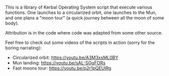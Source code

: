 This is a library of Kerbal Operating System script that execute various functions. One launches to a circularized orbit, one launches to the Mun, and one plans a "moon tour" (a quick journey between all the moon of some body).

Attribution is in the code where code was adapted from some other source.

Feel free to check out some videos of the scripts in action (sorry for the boring narrating):
- Circularized orbit: https://youtu.be/A3M3xsML0BY
- Mun landing: https://youtu.be/sAL-SGgFORs
- Fast moons tour: https://youtu.be/p2r1pQEUlRg
